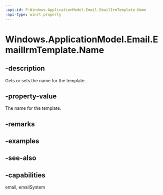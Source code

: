 ```yaml
---
-api-id: P:Windows.ApplicationModel.Email.EmailIrmTemplate.Name
-api-type: winrt property
---
```


<!-- Property syntax
public string Name { get;  set; }
-->

# Windows.ApplicationModel.Email.EmailIrmTemplate.Name

## -description
Gets or sets the name for the template.

## -property-value
The name for the template.

## -remarks

## -examples

## -see-also

## -capabilities
email, emailSystem

